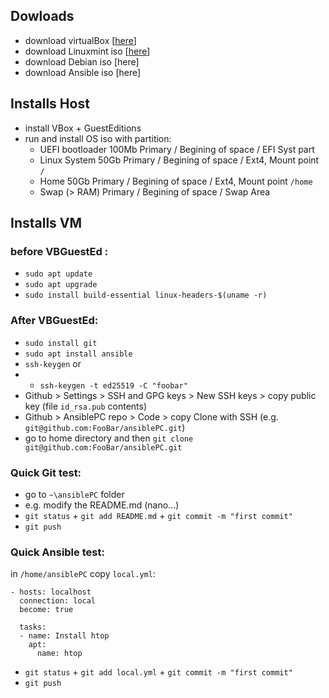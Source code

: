 ## Dowloads
- download virtualBox [[here](https://www.virtualbox.org/wiki/Downloads)]
- download Linuxmint iso [[here](https://www.linuxmint.com/download.php)]
- download Debian iso [here]
- download Ansible iso [here]

## Installs Host
- install VBox + GuestEditions
- run and install OS iso with partition:
	- UEFI bootloader 100Mb Primary / Begining of space / EFI Syst part  
	- Linux System 50Gb Primary / Begining of space / Ext4, Mount point `/`
	- Home 50Gb Primary / Begining of space / Ext4, Mount point `/home`
	- Swap (> RAM) Primary / Begining of space / Swap Area

## Installs VM
### before VBGuestEd : 
- `sudo apt update` 
- `sudo apt upgrade`
- `sudo install build-essential linux-headers-$(uname -r)`
### After VBGuestEd:
- `sudo install git`
- `sudo apt install ansible`
- `ssh-keygen` or
- - `ssh-keygen -t ed25519 -C "foobar"`
- Github > Settings > SSH and GPG keys > New SSH keys > copy public key (file `id_rsa.pub` contents)
- Github > AnsiblePC repo > Code > copy Clone with SSH (e.g. `git@github.com:FooBar/ansiblePC.git`)
- go to home directory and then `git clone git@github.com:FooBar/ansiblePC.git`
### Quick Git test:
- go to `~\ansiblePC` folder
- e.g. modify the README.md (nano...)
- `git status` + `git add README.md` + `git commit -m "first commit"`
- `git push`

### Quick Ansible test:
in `/home/ansiblePC` copy `local.yml`:
```
- hosts: localhost
  connection: local
  become: true

  tasks:
  - name: Install htop
    apt:
      name: htop  
```
- `git status` + `git add local.yml` + `git commit -m "first commit"`
- `git push`
